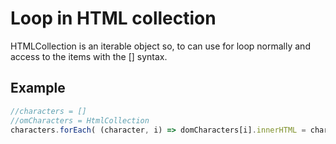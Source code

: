 # Loop in HTML collection

HTMLCollection is an iterable object so, to can use for loop normally and access to the items with the [] syntax.

## Example
```js
//characters = []
//omCharacters = HtmlCollection
characters.forEach( (character, i) => domCharacters[i].innerHTML = character.getInnerHtml())
```